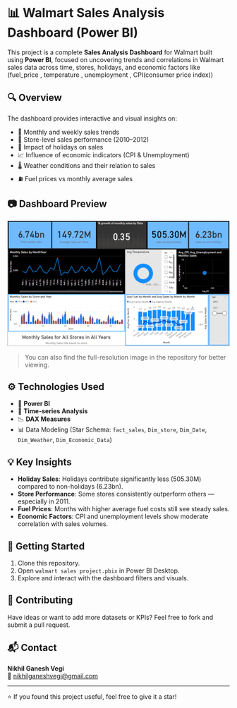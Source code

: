 # 📊 Walmart Sales Analysis Dashboard (Power BI)

This project is a complete **Sales Analysis Dashboard** for Walmart built using **Power BI**, focused on uncovering trends and correlations in Walmart sales data across time, stores, holidays, and economic factors 
like (fuel_price , temperature , unemployment , CPI(consumer price index))


## 🔍 Overview

The dashboard provides interactive and visual insights on:
- 📅 Monthly and weekly sales trends  
- 🏬 Store-level sales performance (2010–2012)  
- 🎉 Impact of holidays on sales  
- 📈 Influence of economic indicators (CPI & Unemployment)  
- 🌡️ Weather conditions and their relation to sales  
- ⛽ Fuel prices vs monthly average sales  

## 📷 Dashboard Preview

![Dashboard Screenshot](images/dashboard.png)


> You can also find the full-resolution image in the repository for better viewing.

## ⚙️ Technologies Used

- 🧠 **Power BI**
- 📅 **Time-series Analysis**
- 📉 **DAX Measures**
- 📊 Data Modeling (Star Schema: `fact_sales`, `Dim_store`, `Dim_Date`, `Dim_Weather`, `Dim_Economic_Data`)

## 💡 Key Insights

- **Holiday Sales**: Holidays contribute significantly less (505.30M) compared to non-holidays (6.23bn).
- **Store Performance**: Some stores consistently outperform others — especially in 2011.
- **Fuel Prices**: Months with higher average fuel costs still see steady sales.
- **Economic Factors**: CPI and unemployment levels show moderate correlation with sales volumes.

## 🚀 Getting Started

1. Clone this repository.
2. Open `walmart sales project.pbix` in Power BI Desktop.
3. Explore and interact with the dashboard filters and visuals.

## 🤝 Contributing

Have ideas or want to add more datasets or KPIs? Feel free to fork and submit a pull request.

## 📬 Contact

**Nikhil Ganesh Vegi**  
📧 nikhilganeshvegi@gmail.com  

---

⭐ If you found this project useful, feel free to give it a star!

